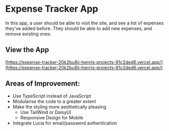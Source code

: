 # Expense Tracker App

In this app, a user should be able to visit the site, and see a list of expenses they've added before. They should be able to add new expenses, and remove existing ones.

## View the App

[https://expense-tracker-20k2bu8ii-henris-projects-91c2ded6.vercel.app/](https://expense-tracker-20k2bu8ii-henris-projects-91c2ded6.vercel.app/)

## Areas of Improvement:

- Use TypeScript instead of JavaScript
- Modularise the code to a greater extent
- Make the styling more aesthetically pleasing
  - Use TailWind or DaisyUI
  - Responsive Design for Mobile
- Integrate Lucia for email/password authentication
